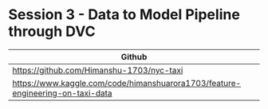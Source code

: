 # Session 3 - Data to Model Pipeline through DVC

|Github|
|-----|
|https://github.com/Himanshu-1703/nyc-taxi|
|https://www.kaggle.com/code/himanshuarora1703/feature-engineering-on-taxi-data|